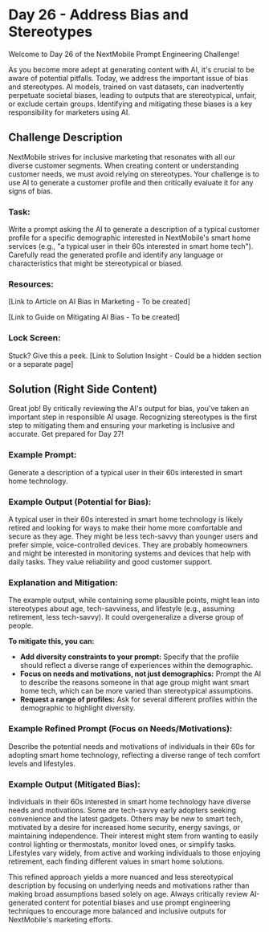 # Day 26 - Address Bias and Stereotypes

Welcome to Day 26 of the NextMobile Prompt Engineering Challenge!

As you become more adept at generating content with AI, it's crucial to be aware of potential pitfalls. Today, we address the important issue of bias and stereotypes. AI models, trained on vast datasets, can inadvertently perpetuate societal biases, leading to outputs that are stereotypical, unfair, or exclude certain groups. Identifying and mitigating these biases is a key responsibility for marketers using AI.

## Challenge Description
NextMobile strives for inclusive marketing that resonates with all our diverse customer segments. When creating content or understanding customer needs, we must avoid relying on stereotypes. Your challenge is to use AI to generate a customer profile and then critically evaluate it for any signs of bias.

### Task:

Write a prompt asking the AI to generate a description of a typical customer profile for a specific demographic interested in NextMobile's smart home services (e.g., "a typical user in their 60s interested in smart home tech"). Carefully read the generated profile and identify any language or characteristics that might be stereotypical or biased.

### Resources:

[Link to Article on AI Bias in Marketing - To be created]

[Link to Guide on Mitigating AI Bias - To be created]

### Lock Screen:

Stuck? Give this a peek. [Link to Solution Insight - Could be a hidden section or a separate page]

## Solution (Right Side Content)
Great job! By critically reviewing the AI's output for bias, you've taken an important step in responsible AI usage. Recognizing stereotypes is the first step to mitigating them and ensuring your marketing is inclusive and accurate. Get prepared for Day 27!

### Example Prompt:

Generate a description of a typical user in their 60s interested in smart home technology.

### Example Output (Potential for Bias):

A typical user in their 60s interested in smart home technology is likely retired and looking for ways to make their home more comfortable and secure as they age. They might be less tech-savvy than younger users and prefer simple, voice-controlled devices. They are probably homeowners and might be interested in monitoring systems and devices that help with daily tasks. They value reliability and good customer support.

### Explanation and Mitigation:

The example output, while containing some plausible points, might lean into stereotypes about age, tech-savviness, and lifestyle (e.g., assuming retirement, less tech-savvy). It could overgeneralize a diverse group of people.

**To mitigate this, you can:**

- **Add diversity constraints to your prompt:** Specify that the profile should reflect a diverse range of experiences within the demographic.
- **Focus on needs and motivations, not just demographics:** Prompt the AI to describe the reasons someone in that age group might want smart home tech, which can be more varied than stereotypical assumptions.
- **Request a range of profiles:** Ask for several different profiles within the demographic to highlight diversity.

### Example Refined Prompt (Focus on Needs/Motivations):

Describe the potential needs and motivations of individuals in their 60s for adopting smart home technology, reflecting a diverse range of tech comfort levels and lifestyles.

### Example Output (Mitigated Bias):

Individuals in their 60s interested in smart home technology have diverse needs and motivations. Some are tech-savvy early adopters seeking convenience and the latest gadgets. Others may be new to smart tech, motivated by a desire for increased home security, energy savings, or maintaining independence. Their interest might stem from wanting to easily control lighting or thermostats, monitor loved ones, or simplify tasks. Lifestyles vary widely, from active and working individuals to those enjoying retirement, each finding different values in smart home solutions.

This refined approach yields a more nuanced and less stereotypical description by focusing on underlying needs and motivations rather than making broad assumptions based solely on age. Always critically review AI-generated content for potential biases and use prompt engineering techniques to encourage more balanced and inclusive outputs for NextMobile's marketing efforts. 